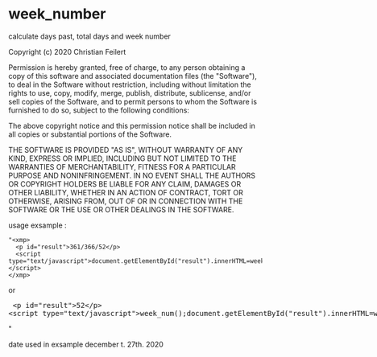# week_number
calculate days past, total days and week number

Copyright (c) 2020 Christian Feilert

Permission is hereby granted, free of charge, to any person obtaining a copy of this software and associated documentation files (the "Software"), to deal in the Software without restriction, including without limitation the rights to use, copy, modify, merge, publish, distribute, sublicense, and/or sell copies of the Software, and to permit persons to whom the Software is furnished to do so, subject to the following conditions:

The above copyright notice and this permission notice shall be included in all copies or substantial portions of the Software.

THE SOFTWARE IS PROVIDED "AS IS", WITHOUT WARRANTY OF ANY KIND, EXPRESS OR IMPLIED, INCLUDING BUT NOT LIMITED TO THE WARRANTIES OF MERCHANTABILITY, FITNESS FOR A PARTICULAR PURPOSE AND NONINFRINGEMENT. IN NO EVENT SHALL THE AUTHORS OR COPYRIGHT HOLDERS BE LIABLE FOR ANY CLAIM, DAMAGES OR OTHER LIABILITY, WHETHER IN AN ACTION OF CONTRACT, TORT OR OTHERWISE, ARISING FROM, OUT OF OR IN CONNECTION WITH THE SOFTWARE OR THE USE OR OTHER DEALINGS IN THE SOFTWARE.

usage exsample :

    "<xmp>
      <p id="result">361/366/52</p>
      <script type="text/javascript">document.getElementById("result").innerHTML=week_num();</script>
    </xmp>
or
  <xmp>
      <p id="result">52</p>
      <script type="text/javascript">week_num();document.getElementById("result").innerHTML=week_number;</script>
    </xmp>"
    
 date used in exsample december t. 27th. 2020
